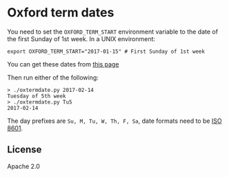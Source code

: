# Oxford term dates

You need to set the `OXFORD_TERM_START` environment variable to the date of the
first Sunday of 1st week. In a UNIX environment:

```
export OXFORD_TERM_START="2017-01-15" # First Sunday of 1st week
```

You can get these dates from [this page][oxford-term-dates]

Then run either of the following:

```
> ./oxtermdate.py 2017-02-14
Tuesday of 5th week
> ./oxtermdate.py Tu5
2017-02-14
```

The day prefixes are `Su, M, Tu, W, Th, F, Sa`, date formats need to be [ISO
8601][df].

## License

Apache 2.0

[oxford-term-dates]: https://www.ox.ac.uk/about/facts-and-figures/dates-of-term
[df]: https://en.wikipedia.org/wiki/ISO_8601
